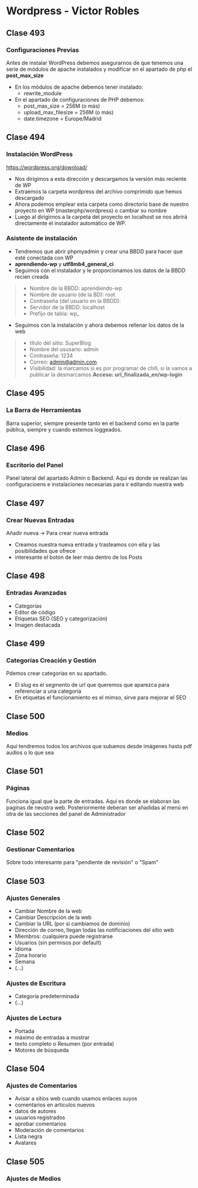 # Wordpress - Victor Robles
## Clase 493
### Configuraciones Previas 
Antes de instalar WordPress debemos asegurarnos de que tenemos una serie de módulos de apache instalados y modificar en el apartado de php el **post_max_size**
- En los módulos de apache debemos tener instalado:
	+ rewrite_module
- En el apartado de configuraciones de PHP debemos:
	+ post_max_size = 256M (o más)
	+ upload_max_filesize = 256M (o más)
	+ date.timezone = Europe/Madrid

## Clase 494
### Instalación WordPress
https://wordpress.org/download/
- Nos dirigimos a esta dirección y descargamos la versión más reciente de WP
- Extraemos la carpeta wordpress del archivo comprimido que hemos descargado
- Ahora podemos emplear esta carpeta como directorio base de nuestro proyecto en WP (masterphp/wordpress) o cambiar su nombre
- Luego al dirigirnos a la carpeta del proyecto en localhost se nos abrirá directamente el instalador automático de WP.
### Asistente de instalación
- Tendremos que abrir phpmyadmin y crear una BBDD para hacer que esté conectada con WP
- **aprendiendo-wp** y **utf8mb4_general_ci**
- Seguimos con el instalador y le proporcionamos los datos de la BBDD recien creada
> - Nombre de la BBDD: aprendiendo-wp
> - Nombre de usuario (de la BD): root
> - Contraseña (del usuario en la BBDD): 
> - Servidor de la BBDD: localhost
> - Prefijo de tabla: wp_
- Seguimos con la instalación y ahora debemos rellenar los datos de la web
> - título del sitio: SuperBlog
> - Nombre del ususario: admin
> - Contraseña: 1234
> - Correo: admin@admin.com
> - Visibilidad:  la marcamos si es por programar de chill, si la vamos a publicar la desmarcamos
**Acceso: url_finalizada_en/wp-login**

## Clase 495
### La Barra de Herramientas
Barra superior, siempre presente tanto en el backend como en la parte pública, siempre y cuando estemos loggeados.

## Clase 496
### Escritorio del Panel
Panel lateral del apartado Admin o Backend. Aquí es donde se realizan las configuracioens e instalaciones necesarias para ir editando nuestra web

## Clase 497
### Crear Nuevas Entradas
Añadir nueva -> Para crear nueva entrada
- Creamos nuestra nueva entrada y trasteamos con ella y las posibilidades que ofrece
- interesante el botón de leer más dentro de los Posts

## Clase 498
### Entradas Avanzadas
- Categorías
- Editor de código
- Etiquetas SEO (SEO y categorización)
- Imagen destacada

## Clase 499
### Categorías Creación y Gestión
Pdemos crear categorias en su apartado.
- El slug es el segmento de url que queremos que aparezca para referenciar a una categoría
- En etiquetas el funcionamiento es el mimso, sirve para mejorar el SEO

## Clase 500
### Medios
Aquí tendremos todos los archivos que subamos desde imágenes hasta pdf audios o lo que sea

## Clase 501
### Páginas
Funciona igual que la parte de entradas. Aquí es donde se elaboran las paginas de neustra web. Posteriormente deberan ser añadidas al menú en otra de las secciones del panel de Administrador

## Clase 502
### Gestionar Comentarios
Sobre todo interesante para "pendiente de revisión" o "Spam"

## Clase 503
### Ajustes Generales
- Cambiar Nombre de la web
- Cambiar Descripción de la web
- Cambiar la URL (por si cambiamos de dominio)
- Dirección de correo, llegan todas las notificiaciones del sitio web
- Miembros: cualquiera puede registrarse
- Usuarios (sin permisos por default)
- Idioma
- Zona horario
- Semana
- (...)
### Ajustes de Escritura
- Categoría predeterminada
- (...)
### Ajustes de Lectura
- Portada
- máximo de entradas a mostrar
- texto completo o Resumen (por entrada)
- Motores de búsqueda

## Clase 504
### Ajustes de Comentarios
- Avisar a sitios web cuando usamos enlaces suyos
- comentarios en articulos nuevos
- datos de autores
- usuarios registrados
- aprobar comentarios
- Moderación de comentarios
- Lista negra
- Avatares

## Clase 505
### Ajustes de Medios 






















